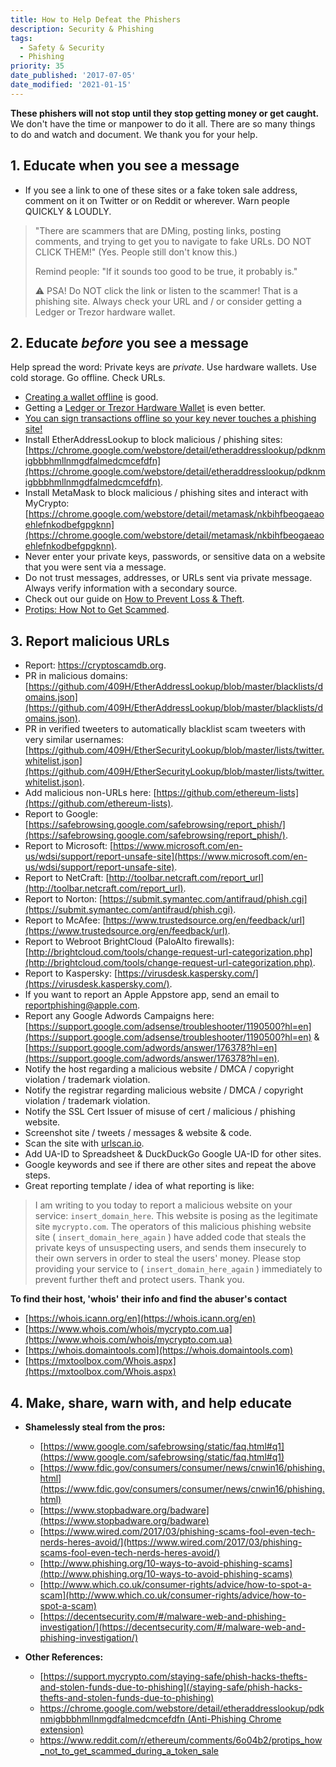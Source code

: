 ```yaml
---
title: How to Help Defeat the Phishers
description: Security & Phishing
tags:
  - Safety & Security
  - Phishing
priority: 35
date_published: '2017-07-05'
date_modified: '2021-01-15'
---
```


**These phishers will not stop until they stop getting money or get caught.** We don't have the time or manpower to do it all. There are so many things to do and watch and document. We thank you for your help.

## 1. Educate when you see a message

- If you see a link to one of these sites or a fake token sale address, comment on it on Twitter or on Reddit or wherever. Warn people QUICKLY & LOUDLY.

> "There are scammers that are DMing, posting links, posting comments, and trying to get you to navigate to fake URLs. DO NOT CLICK THEM!" (Yes. People still don't know this.)
>
> Remind people: "If it sounds too good to be true, it probably is."
>
> ⚠ PSA! Do NOT click the link or listen to the scammer! That is a phishing site. Always check your URL and / or consider getting a Ledger or Trezor hardware wallet.

## 2. Educate _before_ you see a message

Help spread the word: Private keys are _private_. Use hardware wallets. Use cold storage. Go offline. Check URLs.

- [Creating a wallet offline](/how-to/offline/how-to-run-mycrypto-offline-and-locally) is good.
- Getting a [Ledger or Trezor Hardware Wallet](/staying-safe/hardware-wallet-recommendations) is even better.
- [You can sign transactions offline so your key never touches a phishing site!](/how-to/sending/how-to-make-an-offline-transaction)
- Install EtherAddressLookup to block malicious / phishing sites: [https://chrome.google.com/webstore/detail/etheraddresslookup/pdknmigbbbhmllnmgdfalmedcmcefdfn](https://chrome.google.com/webstore/detail/etheraddresslookup/pdknmigbbbhmllnmgdfalmedcmcefdfn).
- Install MetaMask to block malicious / phishing sites and interact with MyCrypto: [https://chrome.google.com/webstore/detail/metamask/nkbihfbeogaeaoehlefnkodbefgpgknn](https://chrome.google.com/webstore/detail/metamask/nkbihfbeogaeaoehlefnkodbefgpgknn).
- Never enter your private keys, passwords, or sensitive data on a website that you were sent via a message.
- Do not trust messages, addresses, or URLs sent via private message. Always verify information with a secondary source.
- Check out our guide on [How to Prevent Loss & Theft](/staying-safe/protecting-yourself-and-your-funds).
- [Protips: How Not to Get Scammed](/staying-safe/mycrypto-protips-how-not-to-get-scammed-during-ico).

## 3. Report malicious URLs

- Report: <https://cryptoscamdb.org>.
- PR in malicious domains: [https://github.com/409H/EtherAddressLookup/blob/master/blacklists/domains.json](https://github.com/409H/EtherAddressLookup/blob/master/blacklists/domains.json).
- PR in verified tweeters to automatically blacklist scam tweeters with very similar usernames: [https://github.com/409H/EtherSecurityLookup/blob/master/lists/twitter.whitelist.json](https://github.com/409H/EtherSecurityLookup/blob/master/lists/twitter.whitelist.json).
- Add malicious non-URLs here: [https://github.com/ethereum-lists](https://github.com/ethereum-lists).
- Report to Google: [https://safebrowsing.google.com/safebrowsing/report_phish/](https://safebrowsing.google.com/safebrowsing/report_phish/).
- Report to Microsoft: [https://www.microsoft.com/en-us/wdsi/support/report-unsafe-site](https://www.microsoft.com/en-us/wdsi/support/report-unsafe-site).
- Report to NetCraft: [http://toolbar.netcraft.com/report_url](http://toolbar.netcraft.com/report_url).
- Report to Norton: [https://submit.symantec.com/antifraud/phish.cgi](https://submit.symantec.com/antifraud/phish.cgi).
- Report to McAfee: [https://www.trustedsource.org/en/feedback/url](https://www.trustedsource.org/en/feedback/url).
- Report to Webroot BrightCloud (PaloAlto firewalls): [http://brightcloud.com/tools/change-request-url-categorization.php](http://brightcloud.com/tools/change-request-url-categorization.php).
- Report to Kaspersky: [https://virusdesk.kaspersky.com/](https://virusdesk.kaspersky.com/).
- If you want to report an Apple Appstore app, send an email to reportphishing@apple.com.
- Report any Google Adwords Campaigns here: [https://support.google.com/adsense/troubleshooter/1190500?hl=en](https://support.google.com/adsense/troubleshooter/1190500?hl=en) & [https://support.google.com/adwords/answer/176378?hl=en](https://support.google.com/adwords/answer/176378?hl=en).
- Notify the host regarding a malicious website / DMCA / copyright violation / trademark violation.
- Notify the registrar regarding malicious website / DMCA / copyright violation / trademark violation.
- Notify the SSL Cert Issuer of misuse of cert / malicious / phishing website.
- Screenshot site / tweets / messages & website & code.
- Scan the site with [urlscan.io](https://urlscan.io).
- Add UA-ID to Spreadsheet & DuckDuckGo Google UA-ID for other sites.
- Google keywords and see if there are other sites and repeat the above steps.
- Great reporting template / idea of what reporting is like:

> I am writing to you today to report a malicious website on your service: `insert_domain_here`. This website is posing as the legitimate site `mycrypto.com`. The operators of this malicious phishing website site ( `insert_domain_here_again` ) have added code that steals the private keys of unsuspecting users, and sends them insecurely to their own servers in order to steal the users' money. Please stop providing your service to ( `insert_domain_here_again` ) immediately to prevent further theft and protect users. Thank you.

**To find their host, 'whois' their info and find the abuser's contact**

- [https://whois.icann.org/en](https://whois.icann.org/en)
- [https://www.whois.com/whois/mycrypto.com.ua](https://www.whois.com/whois/mycrypto.com.ua)
- [https://whois.domaintools.com](https://whois.domaintools.com)
- [https://mxtoolbox.com/Whois.aspx](https://mxtoolbox.com/Whois.aspx)

## 4. Make, share, warn with, and help educate

- **Shamelessly steal from the pros:**

  - [https://www.google.com/safebrowsing/static/faq.html#q1](https://www.google.com/safebrowsing/static/faq.html#q1)
  - [https://www.fdic.gov/consumers/consumer/news/cnwin16/phishing.html](https://www.fdic.gov/consumers/consumer/news/cnwin16/phishing.html)
  - [https://www.stopbadware.org/badware](https://www.stopbadware.org/badware)
  - [https://www.wired.com/2017/03/phishing-scams-fool-even-tech-nerds-heres-avoid/](https://www.wired.com/2017/03/phishing-scams-fool-even-tech-nerds-heres-avoid/)
  - [http://www.phishing.org/10-ways-to-avoid-phishing-scams](http://www.phishing.org/10-ways-to-avoid-phishing-scams)
  - [http://www.which.co.uk/consumer-rights/advice/how-to-spot-a-scam](http://www.which.co.uk/consumer-rights/advice/how-to-spot-a-scam)
  - [https://decentsecurity.com/#/malware-web-and-phishing-investigation/](https://decentsecurity.com/#/malware-web-and-phishing-investigation/)

- **Other References:**
  - [https://support.mycrypto.com/staying-safe/phish-hacks-thefts-and-stolen-funds-due-to-phishing](/staying-safe/phish-hacks-thefts-and-stolen-funds-due-to-phishing)
  - [https://chrome.google.com/webstore/detail/etheraddresslookup/pdknmigbbbhmllnmgdfalmedcmcefdfn (Anti-Phishing Chrome extension)](https://chrome.google.com/webstore/detail/etheraddresslookup/pdknmigbbbhmllnmgdfalmedcmcefdfn)
  - <https://www.reddit.com/r/ethereum/comments/6o04b2/protips_how_not_to_get_scammed_during_a_token_sale>
